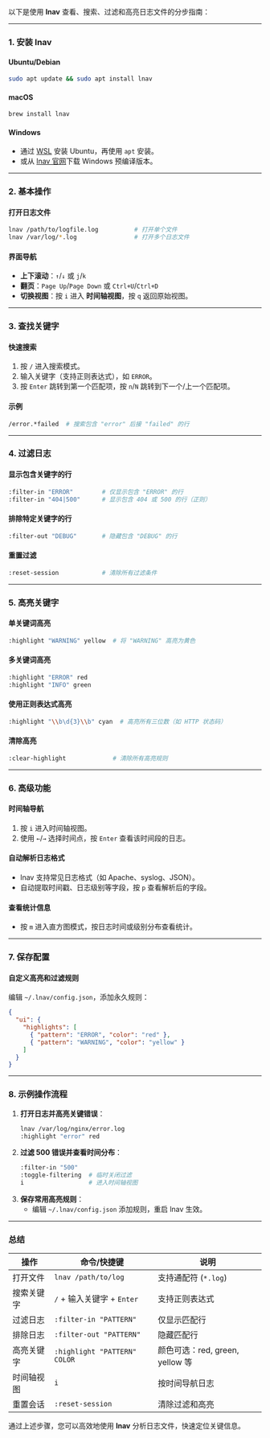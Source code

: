 以下是使用 **lnav** 查看、搜索、过滤和高亮日志文件的分步指南：

---

### **1. 安装 lnav**
#### **Ubuntu/Debian**
```bash
sudo apt update && sudo apt install lnav
```

#### **macOS**
```bash
brew install lnav
```

#### **Windows**
- 通过 [WSL](https://learn.microsoft.com/en-us/windows/wsl/install) 安装 Ubuntu，再使用 `apt` 安装。
- 或从 [lnav 官网](https://lnav.org/)下载 Windows 预编译版本。

---

### **2. 基本操作**
#### **打开日志文件**
```bash
lnav /path/to/logfile.log          # 打开单个文件
lnav /var/log/*.log                # 打开多个日志文件
```

#### **界面导航**
- **上下滚动**：`↑`/`↓` 或 `j`/`k`
- **翻页**：`Page Up`/`Page Down` 或 `Ctrl+U`/`Ctrl+D`
- **切换视图**：按 `i` 进入 **时间轴视图**，按 `q` 返回原始视图。

---

### **3. 查找关键字**
#### **快速搜索**
1. 按 `/` 进入搜索模式。
2. 输入关键字（支持正则表达式），如 `ERROR`。
3. 按 `Enter` 跳转到第一个匹配项，按 `n`/`N` 跳转到下一个/上一个匹配项。

#### **示例**
```bash
/error.*failed  # 搜索包含 "error" 后接 "failed" 的行
```

---

### **4. 过滤日志**
#### **显示包含关键字的行**
```bash
:filter-in "ERROR"        # 仅显示包含 "ERROR" 的行
:filter-in "404|500"      # 显示包含 404 或 500 的行（正则）
```

#### **排除特定关键字的行**
```bash
:filter-out "DEBUG"       # 隐藏包含 "DEBUG" 的行
```

#### **重置过滤**
```bash
:reset-session            # 清除所有过滤条件
```

---

### **5. 高亮关键字**
#### **单关键词高亮**
```bash
:highlight "WARNING" yellow  # 将 "WARNING" 高亮为黄色
```

#### **多关键词高亮**
```bash
:highlight "ERROR" red
:highlight "INFO" green
```

#### **使用正则表达式高亮**
```bash
:highlight "\\b\d{3}\\b" cyan  # 高亮所有三位数（如 HTTP 状态码）
```

#### **清除高亮**
```bash
:clear-highlight             # 清除所有高亮规则
```

---

### **6. 高级功能**
#### **时间轴导航**
1. 按 `i` 进入时间轴视图。
2. 使用 `←`/`→` 选择时间点，按 `Enter` 查看该时间段的日志。

#### **自动解析日志格式**
- lnav 支持常见日志格式（如 Apache、syslog、JSON）。
- 自动提取时间戳、日志级别等字段，按 `p` 查看解析后的字段。

#### **查看统计信息**
- 按 `m` 进入直方图模式，按日志时间或级别分布查看统计。

---

### **7. 保存配置**
#### **自定义高亮和过滤规则**
编辑 `~/.lnav/config.json`，添加永久规则：
```json
{
  "ui": {
    "highlights": [
      { "pattern": "ERROR", "color": "red" },
      { "pattern": "WARNING", "color": "yellow" }
    ]
  }
}
```

---

### **8. 示例操作流程**
1. **打开日志并高亮关键错误**：
   ```bash
   lnav /var/log/nginx/error.log
   :highlight "error" red
   ```
2. **过滤 500 错误并查看时间分布**：
   ```bash
   :filter-in "500"
   :toggle-filtering  # 临时关闭过滤
   i                  # 进入时间轴视图
   ```
3. **保存常用高亮规则**：
   - 编辑 `~/.lnav/config.json` 添加规则，重启 lnav 生效。

---

### **总结**
| **操作**   | **命令/快捷键**              | **说明**                        |
| ---------- | ---------------------------- | ------------------------------- |
| 打开文件   | `lnav /path/to/log`          | 支持通配符 (`*.log`)            |
| 搜索关键字 | `/` + 输入关键字 + `Enter`   | 支持正则表达式                  |
| 过滤日志   | `:filter-in "PATTERN"`       | 仅显示匹配行                    |
| 排除日志   | `:filter-out "PATTERN"`      | 隐藏匹配行                      |
| 高亮关键字 | `:highlight "PATTERN" COLOR` | 颜色可选：red, green, yellow 等 |
| 时间轴视图 | `i`                          | 按时间导航日志                  |
| 重置会话   | `:reset-session`             | 清除过滤和高亮                  |

通过上述步骤，您可以高效地使用 **lnav** 分析日志文件，快速定位关键信息。